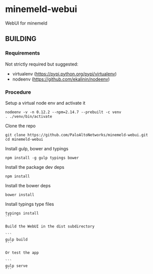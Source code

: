 # minemeld-webui
WebUI for minemeld

## BUILDING

### Requirements

Not strictly required but suggested:

- virtualenv (https://pypi.python.org/pypi/virtualenv)
- nodeenv (https://github.com/ekalinin/nodeenv)

### Procedure

Setup a virtual node env and activate it

```
nodeenv -v -n 0.12.2 --npm=2.14.7 --prebuilt -c venv
. ./venv/bin/activate
```

Clone the repo

```
git clone https://github.com/PaloAltoNetworks/minemeld-webui.git
cd minemeld-webui
```

Install gulp, bower and typings

```
npm install -g gulp typings bower
```

Install the package dev deps

```
npm install
```

Install the bower deps

```
bower install
```

Install typings type files

````
typings install
```

Build the WebUI in the dist subdirectory

```
gulp build
```

Or test the app

```
gulp serve
```
